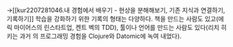 ->[[kur2207281046.내 경험에서 배우기 - 현상을 분해해보기, 기존 지식과 연결하기, 기록하기]]
학습을 강화하기 위한 기록의 형태는 다양하다. 책을 만드는 사람도 있고(에릭 마이어스의 린스타트업, 켄트 벡의 TDD), 툴이나 언어를 만드는 사람도 있다(리치 히키는 과거 의 프로그래밍 경험을 Clojure와 Datomic에 녹여 내었다). 